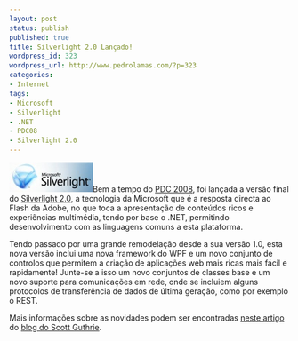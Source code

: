 ```yaml
---
layout: post
status: publish
published: true
title: Silverlight 2.0 Lançado!
wordpress_id: 323
wordpress_url: http://www.pedrolamas.com/?p=323
categories:
- Internet
tags:
- Microsoft
- Silverlight
- .NET
- PDC08
- Silverlight 2.0
---
```

[![](/wp-content/uploads/2008/10/silverlight.jpg "Microsoft Silverlight")](http://silverlight.net/)Bem a tempo do [PDC 2008](/tag/pdc08/), foi lançada a versão final do [Silverlight 2.0](http://silverlight.net/), a tecnologia da Microsoft que é a resposta directa ao Flash da Adobe, no que toca a apresentação de conteúdos ricos e experiências multimédia, tendo por base o .NET, permitindo desenvolvimento com as linguagens comuns a esta plataforma.

Tendo passado por uma grande remodelação desde a sua versão 1.0, esta nova versão inclui uma nova framework do WPF e um novo conjunto de controlos que permitem a criação de aplicações web mais ricas mais fácil e rapidamente! Junte-se a isso um novo conjuntos de classes base e um novo suporte para comunicações em rede, onde se incluiem alguns protocolos de transferência de dados de última geração, como por exemplo o REST.

Mais informações sobre as novidades podem ser encontradas [neste artigo](http://weblogs.asp.net/scottgu/archive/2008/02/22/first-look-at-silverlight-2.aspx) do [blog do Scott Guthrie](http://weblogs.asp.net/scottgu/).
